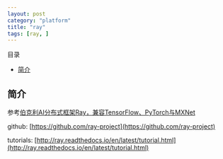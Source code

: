 ```yaml
---
layout: post
category: "platform"
title: "ray"
tags: [ray, ]
---
```


目录

<!-- TOC -->

- [简介](#简介)

<!-- /TOC -->

## 简介

参考[伯克利AI分布式框架Ray，兼容TensorFlow、PyTorch与MXNet](https://www.jiqizhixin.com/articles/2018-01-10-2)

github: [https://github.com/ray-project](https://github.com/ray-project)

tutorials: [http://ray.readthedocs.io/en/latest/tutorial.html](http://ray.readthedocs.io/en/latest/tutorial.html)

